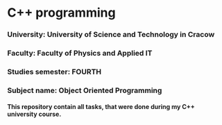 # C++ programming 


### University: University of Science and Technology in Cracow
### Faculty: Faculty of Physics and Applied IT
### Studies semester: FOURTH
### Subject name: Object Oriented Programming

#### This repository contain all tasks, that were done during my C++ university course.

